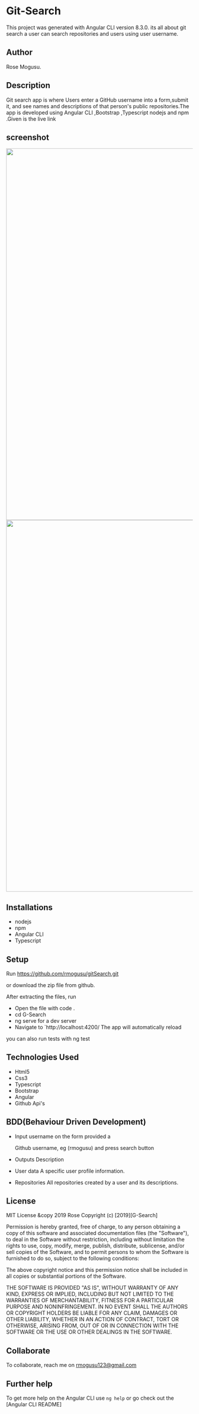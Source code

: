 # Git-Search
This project was generated with Angular CLI version 8.3.0. its all about git search a user can search repositories and users using user username.

## Author
Rose Mogusu.

## Description

Git search app is where Users enter a GitHub username into a form,submit it, and see names and descriptions of that person's public repositories.The  app is developed using Angular CLI ,Bootstrap ,Typescript nodejs and npm .Given is the live link 

## screenshot

<img src="../../assets/one.png" width="1000">
<img src="" width="1000">

## Installations

* nodejs
* npm
* Angular CLI
* Typescript

## Setup

Run https://github.com/rmogusu/gitSearch.git

or download the zip file from github.

After extracting the files, run
* Open the file with code .
* cd G-Search
*  ng serve for a dev server
* Navigate to `http://localhost:4200/ The app will automatically reload 


you can also run tests with ng test

## Technologies Used
* Html5
* Css3
* Typescript
* Bootstrap
* Angular
* Github Api's

## BDD(Behaviour Driven Development)

* Input username on the form provided a

	Github username, eg (rmogusu) and press search button 

* Outputs	Description

* User data	A specific user profile information.
* Repositories	All repositories created by a user and its descriptions.



## License
MIT License &copy 2019 Rose
Copyright (c) [2019][G-Search]

Permission is hereby granted, free of charge, to any person obtaining a copy of this software and associated documentation files (the "Software"), to deal in the Software without restriction, including without limitation the rights to use, copy, modify, merge, publish, distribute, sublicense, and/or sell copies of the Software, and to permit persons to whom the Software is furnished to do so, subject to the following conditions:

The above copyright notice and this permission notice shall be included in all copies or substantial portions of the Software.

THE SOFTWARE IS PROVIDED "AS IS", WITHOUT WARRANTY OF ANY KIND, EXPRESS OR IMPLIED, INCLUDING BUT NOT LIMITED TO THE WARRANTIES OF MERCHANTABILITY, FITNESS FOR A PARTICULAR PURPOSE AND NONINFRINGEMENT. IN NO EVENT SHALL THE AUTHORS OR COPYRIGHT HOLDERS BE LIABLE FOR ANY CLAIM, DAMAGES OR OTHER LIABILITY, WHETHER IN AN ACTION OF CONTRACT, TORT OR OTHERWISE, ARISING FROM, OUT OF OR IN CONNECTION WITH THE SOFTWARE OR THE USE OR OTHER DEALINGS IN THE SOFTWARE.

## Collaborate

To collaborate, reach me on rmogusu123@gmail.com

## Further help

To get more help on the Angular CLI use `ng help` or go check out the [Angular CLI README]
